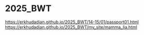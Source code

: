 # 2025_BWT
https://erkhudadian.github.io/2025_BWT/14-15/01/passport01.html
https://erkhudadian.github.io/2025_BWT/my_site/mamma_lia.html

